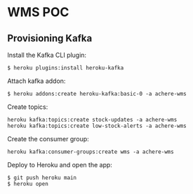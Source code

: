 # WMS POC
## Provisioning Kafka

Install the Kafka CLI plugin:

```
$ heroku plugins:install heroku-kafka
```

Attach kafka addon:

```
$ heroku addons:create heroku-kafka:basic-0 -a achere-wms
```

Create topics:

```
heroku kafka:topics:create stock-updates -a achere-wms
heroku kafka:topics:create low-stock-alerts -a achere-wms
```

Create the consumer group:

```
heroku kafka:consumer-groups:create wms -a achere-wms
```

Deploy to Heroku and open the app:

```
$ git push heroku main
$ heroku open
```
